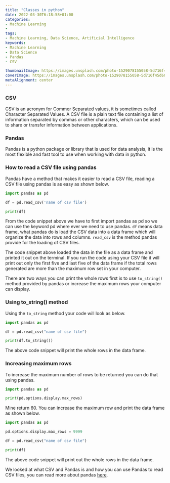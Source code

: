 ```yaml
---
title: "Classes in python"
date: 2022-03-30T6:18:58+01:00
categories:
- Machine Learning
- 
tags:
- Machine Learning, Data Science, Artificial Intelligence
keywords: 
- Machine Learning
- Data Science
- Pandas
- CSV

thumbnailImage: https://images.unsplash.com/photo-1529078155058-5d716f45d604?ixlib=rb-1.2.1&ixid=MnwxMjA3fDB8MHxwaG90by1wYWdlfHx8fGVufDB8fHx8&auto=format&fit=crop&w=869&q=80
coverImage: https://images.unsplash.com/photo-1529078155058-5d716f45d604?ixlib=rb-1.2.1&ixid=MnwxMjA3fDB8MHxwaG90by1wYWdlfHx8fGVufDB8fHx8&auto=format&fit=crop&w=869&q=80
metaAlignment: center
---
```



### CSV
CSV is an acronym for Commer Separated values, it is sometimes called Character Separated Values. A CSV file is a plain text file containing a list of information separated by commas or other characters, which can be used to share or transfer information between applications.

### Pandas
Pandas is a python package or library that is used for data analysis, it is the most flexible and fast tool to use when working with data in python.

### How to read a CSV file using pandas
Pandas have a method that makes it easier to read a CSV file, reading a CSV file using pandas is as easy as shown below.
```python
import pandas as pd

df = pd.read_csv('name of csv file')

print(df)
```
From the code snippet above we have to first import pandas as pd so we can use the keyword pd where ever we need to use pandas. `df` means data frame,  what pandas do is load the CSV data into a data frame which will organize the data into rows and columns. `read_csv` is the method pandas provide for the loading of CSV files. 

The code snippet above loaded the data in the file as a data frame and printed it out on the terminal. If you run the code using your CSV file it will print out only the first five and last five of the data frame if the total rows generated are more than the maximum row set in your computer.

There are two ways you can print the whole rows first is to use `to_string()` method provided by pandas or increase the maximum rows your computer can display.

### Using to_string() method
Using the `to_string` method your code will look as below.
```python
import pandas as pd 

df = pd.read_csv("name of csv file")

print(df.to_string())
```
The above code snippet will print the whole rows in the data frame.

### Increasing maximum rows
To increase the maximum number of rows to be returned you can do that using pandas.
```python
import pandas as pd

print(pd.options.display.max_rows)
```
Mine return 60. You can increase the maximum row and print the data frame as shown below.
```python
import pandas as pd

pd.options.display.max_rows = 9999

df = pd.read_csv("name of csv file")

print(df)
```
The above code snippet will print out the whole rows in the data frame.

We looked at what CSV and Pandas is and how you can use Pandas to read CSV files, you can read more about pandas [here](https://pandas.pydata.org/).